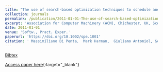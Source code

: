 ```yaml
---
title: "The use of search-based optimization techniques to schedule and staff software projects: an approach and an empirical study"
collection: journals
permalink: /publication/2011-01-01-The-use-of-search-based-optimization-techniques-to-schedule-and-staff-software-projects-an-approach-and-an-empirical-study
excerpt: 'Association for Computer Machinery (ACM), Chichester, UK, Scopus ID: 2-s2.0-79952821836, Cited by: 36'
date: 2011-01-01
venue: 'Softw., Pract. Exper.'
paperurl: 'https://doi.org/10.1002/spe.1001'
citation: ' Massimiliano Di Penta,  Mark Harman,  Giuliano Antoniol, &quot;The use of search-based optimization techniques to schedule and staff software projects: an approach and an empirical study.&quot; Softw., Pract. Exper., 2011.'
---
```

[Bibtex](https://dblp.org/rec/bib/journals/spe/PentaHA11)

[Access paper here](https://doi.org/10.1002/spe.1001){:target="_blank"}
